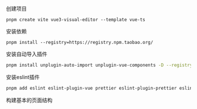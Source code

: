 创建项目
```
pnpm create vite vue3-visual-editor --template vue-ts
```
安装依赖
```
pnpm install --registry=https://registry.npm.taobao.org/
```
安装自动导入插件
```bash
pnpm install unplugin-auto-import unplugin-vue-components -D --registry=https://registry.npm.taobao.org/
```

安装eslint插件
```bash
pnpm add eslint eslint-plugin-vue prettier eslint-plugin-prettier eslint-config-prettier @typescript-eslint/eslint-plugin @typescript-eslint/parser -D --registry=https://registry.npm.taobao.org/
```

构建基本的页面结构
